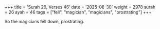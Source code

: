 +++
title = 'Surah 26, Verses 46'
date = '2025-08-30'
weight = 2978
surah = 26
ayah = 46
tags = ["fell", "magician", "magicians", "prostrating"]
+++

So the magicians fell down, prostrating.